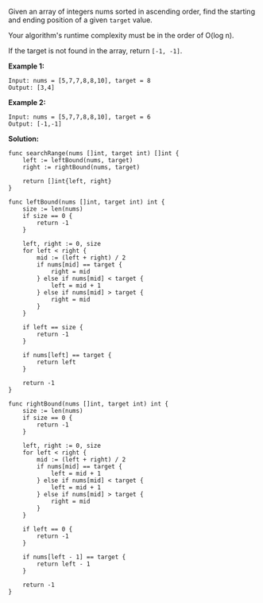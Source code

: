 Given an array of integers nums sorted in ascending order, find the starting and ending position of a given `target` value.

Your algorithm's runtime complexity must be in the order of O(log n).

If the target is not found in the array, return `[-1, -1]`.

**Example 1:**

```
Input: nums = [5,7,7,8,8,10], target = 8
Output: [3,4]
```

**Example 2:**

```
Input: nums = [5,7,7,8,8,10], target = 6
Output: [-1,-1]
```

**Solution:**

```golang
func searchRange(nums []int, target int) []int {
	left := leftBound(nums, target)
	right := rightBound(nums, target)

	return []int{left, right}
}

func leftBound(nums []int, target int) int {
	size := len(nums)
	if size == 0 {
		return -1
	}

	left, right := 0, size
	for left < right {
		mid := (left + right) / 2
		if nums[mid] == target {
			right = mid
		} else if nums[mid] < target {
			left = mid + 1
		} else if nums[mid] > target {
			right = mid
		}
	}

	if left == size {
		return -1
	}

	if nums[left] == target {
		return left
	}

	return -1
}

func rightBound(nums []int, target int) int {
	size := len(nums)
	if size == 0 {
		return -1
	}

	left, right := 0, size
	for left < right {
		mid := (left + right) / 2
		if nums[mid] == target {
			left = mid + 1
		} else if nums[mid] < target {
			left = mid + 1
		} else if nums[mid] > target {
			right = mid
		}
	}

	if left == 0 {
		return -1
	}

	if nums[left - 1] == target {
		return left - 1
	}

	return -1
}
```
